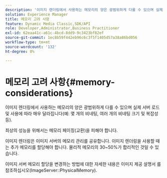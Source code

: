 ```yaml
---
description: '이미지 렌더링에서 사용하는 메모리의 양은 광범위하게 다를 수 있으며 실제 서버 로드 및 사용에 따라 매우 달라집니다(예: 몇 개의 비네팅, 여러 개의 비네팅 크기 및 복잡성 등).'
solution: Experience Manager
title: 메모리 고려 사항
feature: Dynamic Media Classic,SDK/API
role: Developer,Administrator,Business Practitioner
exl-id: 62eaa41c-a61c-4bcd-8dd9-9c3423bf82ef
source-git-commit: 1ec8b59f442eb96c6c3f5f1405d57a38a86bd056
workflow-type: tm+mt
source-wordcount: '132'
ht-degree: 0%

---
```


# 메모리 고려 사항{#memory-considerations}

이미지 렌더링에서 사용하는 메모리의 양은 광범위하게 다를 수 있으며 실제 서버 로드 및 사용에 따라 매우 달라집니다(예: 몇 개의 비네팅, 여러 개의 비네팅 크기 및 복잡성 등).

최상의 성능을 위해서는 메모리 페이징(교환)을 피해야 합니다.

이미지 렌더링은 이미지 서버의 메모리 관리를 공유합니다. 이미지 렌더링을 사용할 때는 추가 메모리를 할당해야 합니다. 물리적 메모리의 30~50%가 합리적인 것일 수 있습니다.

이미지 서버 메모리 할당을 변경하는 방법에 대한 자세한 내용은 이미지 제공 설명서 를 참조하십시오(ImageServer::PhysicalMemory).
